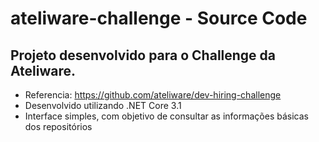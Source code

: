 # ateliware-challenge - Source Code

## Projeto desenvolvido para o Challenge da Ateliware.
* Referencia: https://github.com/ateliware/dev-hiring-challenge
* Desenvolvido utilizando .NET Core 3.1
* Interface simples, com objetivo de consultar as informações básicas dos repositórios
